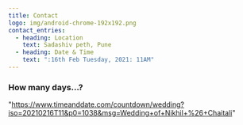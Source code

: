 ```yaml
---
title: Contact
logo: img/android-chrome-192x192.png
contact_entries:
  - heading: Location
    text: Sadashiv peth, Pune
  - heading: Date & Time
    text: ":16th Feb Tuesday, 2021: 11AM"
---
```

<h3 class="f4 b lh-title mb2">How many days…?</h3>

"https://www.timeanddate.com/countdown/wedding?iso=20210216T11&p0=1038&msg=Wedding+of+Nikhil+%26+Chaitali"